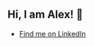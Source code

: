 ## Hi, I am Alex! 👋


- [Find me on LinkedIn](https://www.linkedin.com/in/alexanderywang/)

<!--
**alexanderywang/alexanderywang** is a ✨ _special_ ✨ repository because its `README.md` (this file) appears on your GitHub profile.

Here are some ideas to get you started:

- 🔭 I’m currently working on ...
- 🌱 I’m currently learning ...
- 👯 I’m looking to collaborate on ...
- 🤔 I’m looking for help with ...
- 💬 Ask me about ...
- 📫 How to reach me: ...
- 😄 Pronouns: ...
- ⚡ Fun fact: ...

![code](https://media3.giphy.com/media/1oF1KAEYvmXBMo6uTS/source.gif)

-->
